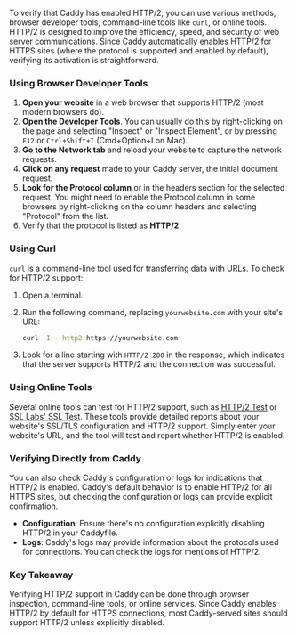 To verify that Caddy has enabled HTTP/2, you can use various methods,  browser developer tools, command-line tools like `curl`, or online tools. HTTP/2 is designed to improve the efficiency, speed, and security of web server communications. Since Caddy automatically enables HTTP/2 for HTTPS sites (where the protocol is supported and enabled by default), verifying its activation is straightforward.

### Using Browser Developer Tools

1. **Open your website** in a web browser that supports HTTP/2 (most modern browsers do).
2. **Open the Developer Tools**. You can usually do this by right-clicking on the page and selecting "Inspect" or "Inspect Element", or by pressing `F12` or `Ctrl+Shift+I` (Cmd+Option+I on Mac).
3. **Go to the Network tab** and reload your website to capture the network requests.
4. **Click on any request** made to your Caddy server,  the initial document request.
5. **Look for the Protocol column** or in the headers section for the selected request. You might need to enable the Protocol column in some browsers by right-clicking on the column headers and selecting "Protocol" from the list.
6. Verify that the protocol is listed as **HTTP/2**.

### Using Curl

`curl` is a command-line tool used for transferring data with URLs. To check for HTTP/2 support:

1. Open a terminal.
2. Run the following command, replacing `yourwebsite.com` with your site's URL:

   ```sh
   curl -I --http2 https://yourwebsite.com
   ```

3. Look for a line starting with `HTTP/2 200` in the response, which indicates that the server supports HTTP/2 and the connection was successful.

### Using Online Tools

Several online tools can test for HTTP/2 support, such as [HTTP/2 Test](https://tools.keycdn.com/http2-test) or [SSL Labs' SSL Test](https://www.ssllabs.com/ssltest/). These tools provide detailed reports about your website's SSL/TLS configuration and HTTP/2 support. Simply enter your website's URL, and the tool will test and report whether HTTP/2 is enabled.

### Verifying Directly from Caddy

You can also check Caddy's configuration or logs for indications that HTTP/2 is enabled. Caddy's default behavior is to enable HTTP/2 for all HTTPS sites, but checking the configuration or logs can provide explicit confirmation.

- **Configuration**: Ensure there's no configuration explicitly disabling HTTP/2 in your Caddyfile.
- **Logs**: Caddy's logs may provide information about the protocols used for connections. You can check the logs for mentions of HTTP/2.

### Key Takeaway

Verifying HTTP/2 support in Caddy can be done through browser inspection, command-line tools, or online services. Since Caddy enables HTTP/2 by default for HTTPS connections, most Caddy-served sites should support HTTP/2 unless explicitly disabled.
